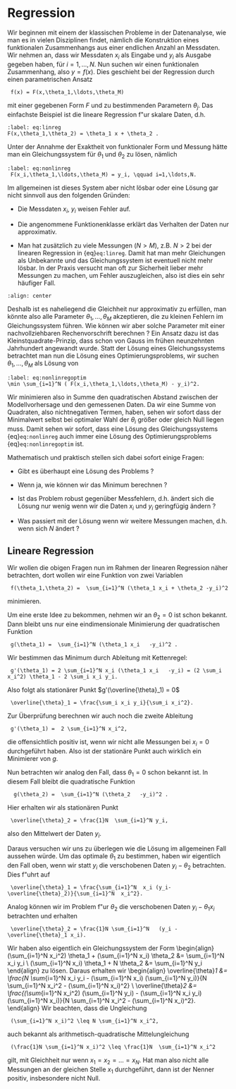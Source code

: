 # Regression

Wir beginnen mit einem der klassischen Probleme in der Datenanalyse, wie man es in vielen Disziplinen findet, nämlich die Konstruktion eines funktionalen Zusammenhangs aus einer endlichen Anzahl an Messdaten. Wir nehmen an, dass
wir Messdaten $x_i$ als Eingabe und $y_i$ als Ausgabe gegeben haben, für $i=1,\ldots, N$. Nun suchen wir einen funktionalen Zusammenhang, also $y=f(x)$. Dies geschieht bei der Regression durch einen parametrischen Ansatz

```{math}
 f(x) = F(x,\theta_1,\ldots,\theta_M) 
```

mit einer gegebenen Form $F$ und   zu bestimmenden Parametern $\theta_j$. Das einfachste Beispiel ist die lineare Regression f\"ur skalare Daten, d.h.

```{math}
:label: eq:linreg 
F(x,\theta_1,\theta_2) = \theta_1 x + \theta_2 .
```

Unter der Annahme der Exaktheit von funktionaler Form und Messung hätte man ein Gleichungssystem für $\theta_1$ und $\theta_2$ zu lösen, nämlich

```{math}
:label: eq:nonlinreg
 F(x_i,\theta_1,\ldots,\theta_M) = y_i, \qquad i=1,\ldots,N. 
```

Im allgemeinen ist dieses System aber nicht lösbar oder eine Lösung gar nicht sinnvoll aus den folgenden Gründen:

* Die Messdaten $x_i$, $y_i$ weisen Fehler auf.

* Die angenommene Funktionenklasse erklärt das Verhalten der Daten nur approximativ.

* Man hat zusätzlich zu viele Messungen ($N > M$), z.B. $N > 2$ bei der linearen Regression in {eq}`eq:linreg`. Damit hat man mehr Gleichungen als Unbekannte und das Gleichungssystem ist eventuell nicht mehr lösbar. In der Praxis versucht man oft zur Sicherheit lieber mehr Messungen zu machen, um Fehler auszugleichen, also ist dies ein sehr häufiger Fall.

```{image} ../img/regression.png
:align: center
```

Deshalb ist es naheliegend die Gleichheit nur approximativ zu erfüllen, man könnte also alle Parameter $\theta_1,\ldots,\theta_M$ akzeptieren, die zu kleinen Fehlern im Gleichungssystem führen. Wie können wir aber solche Parameter mit einer nachvollziehbaren Rechenvorschrift berechnen ? Ein Ansatz dazu ist das Kleinstquadrate-Prinzip, dass schon von Gauss im frühen neunzehnten Jahrhundert angewandt wurde. Statt der Lösung eines Gleichungssystems betrachtet man nun die Lösung eines Optimierungsproblems, wir suchen $\theta_1,\ldots,\theta_M$ als Lösung von

```{math}
:label: eq:nonlinregoptim
\min \sum_{i=1}^N ( F(x_i,\theta_1,\ldots,\theta_M) - y_i)^2.
```

Wir minimieren also in Summe den quadratischen Abstand zwischen der Modellvorhersage und den gemessenen Daten.
Da wir eine Summe von Quadraten, also nichtnegativen Termen, haben, sehen wir sofort dass der Minimalwert selbst bei optimaler Wahl der $\theta_i$ größer oder gleich Null liegen muss. Damit sehen wir sofort, dass eine Lösung des Gleichungssystems {eq}`eq:nonlinreg` auch immer eine Lösung des Optimierungsproblems {eq}`eq:nonlinregoptim` ist.

Mathematisch und praktisch stellen sich dabei sofort einige Fragen:

* Gibt es überhaupt eine Lösung des Problems ?

* Wenn ja, wie können wir das Minimum berechnen ?

* Ist das Problem robust gegenüber Messfehlern, d.h. ändert sich die Lösung nur wenig wenn wir die Daten $x_i$ und $y_i$ geringfügig ändern ?

* Was passiert mit der Lösung wenn wir weitere Messungen machen, d.h. wenn sich $N$ ändert ?

## Lineare Regression

Wir wollen die obigen Fragen nun im Rahmen der linearen Regression näher betrachten, dort wollen wir eine Funktion von zwei Variablen

```{math}
 f(\theta_1,\theta_2) =  \sum_{i=1}^N (\theta_1 x_i + \theta_2 -y_i)^2 
```

minimieren.

Um eine erste Idee zu bekommen, nehmen wir an $\theta_2 = 0$ ist schon bekannt. Dann bleibt uns nur eine eindimensionale Minimierung der quadratischen Funktion

```{math}
 g(\theta_1) =  \sum_{i=1}^N (\theta_1 x_i   -y_i)^2 .
```

Wir bestimmen das Minimum durch Ableitung mit Kettenregel:

```{math}
 g'(\theta_1) = 2 \sum_{i=1}^N x_i (\theta_1 x_i   -y_i) = (2 \sum_i x_i^2) \theta_1 - 2 \sum_i x_i y_i. 
```

Also folgt als stationärer Punkt $g'(\overline{\theta}_1) = 0$

```{math}
 \overline{\theta}_1 = \frac{\sum_i x_i y_i}{\sum_i x_i^2}.
```

Zur Überprüfung berechnen wir auch noch die zweite Ableitung

```{math}
 g'(\theta_1) =  2 \sum_{i=1}^N x_i^2, 
```

die offensichtlich positiv ist, wenn wir nicht alle Messungen bei $x_i = 0$ durchgeführt haben. Also ist der stationäre Punkt auch wirklich ein Minimierer von $g$.

Nun betrachten wir analog den Fall, dass $\theta_1 = 0$ schon bekannt ist. In diesem Fall bleibt die quadratische Funktion

```{math}
  g(\theta_2) =  \sum_{i=1}^N (\theta_2   -y_i)^2 .
```

Hier erhalten wir als stationären Punkt

```{math}
 \overline{\theta}_2 = \frac{1}N  \sum_{i=1}^N y_i, 
```

also den Mittelwert der Daten $y_i$.

Daraus versuchen wir uns zu überlegen wie die Lösung im allgemeinen Fall aussehen würde. Um das optimale $\theta_1$ zu bestimmen, haben wir eigentlich den Fall oben, wenn wir statt $y_i$ die verschobenen Daten $y_i - \theta_2$ betrachten.
Dies f\"uhrt auf

```{math}
 \overline{\theta}_1 = \frac{\sum_{i=1}^N  x_i (y_i-\overline{\theta}_2)}{\sum_{i=1}^N  x_i^2}. 
```

Analog können wir im Problem f\"ur $\theta_2$ die verschobenen Daten $y_i - \theta_1 x_i$ betrachten und erhalten

```{math}
 \overline{\theta}_2 = \frac{1}N \sum_{i=1}^N   (y_i - \overline{\theta}_1 x_i). 
```

Wir haben also eigentlich ein Gleichungssystem der Form
\begin{align}
(\sum_{i=1}^N x_i^2) \theta_1 + (\sum_{i=1}^N x_i) \theta_2 &= \sum_{i=1}^N x_i y_i \\
(\sum_{i=1}^N x_i) \theta_1 + N \theta_2 &= \sum_{i=1}^N y_i
\end{align}
zu lösen. Daraus erhalten wir
\begin{align}
\overline{\theta}_1 &=  \frac{N \sum_{i=1}^N x_i y_i - (\sum_{i=1}^N x_i) (\sum_{i=1}^N y_i)}{N \sum_{i=1}^N x_i^2 - (\sum_{i=1}^N x_i)^2} \\
\overline{\theta}_2 &=  \frac{(\sum_{i=1}^N x_i^2) (\sum_{i=1}^N y_i) - (\sum_{i=1}^N x_i y_i) (\sum_{i=1}^N x_i)}{N \sum_{i=1}^N x_i^2 - (\sum_{i=1}^N x_i)^2}.
\end{align}
Wir beachten, dass die Ungleichung

```{math}
 (\sum_{i=1}^N x_i)^2 \leq N \sum_{i=1}^N x_i^2, 
```

auch bekannt als arithmetisch-quadratische Mittelungleichung

```{math}
 (\frac{1}N \sum_{i=1}^N x_i)^2 \leq \frac{1}N  \sum_{i=1}^N x_i^2
```

gilt, mit Gleichheit nur wenn $x_1=x_2=\ldots=x_N$. Hat man also nicht alle Messungen an der gleichen Stelle $x_1$ durchgeführt, dann ist der Nenner positiv, insbesondere nicht Null.
